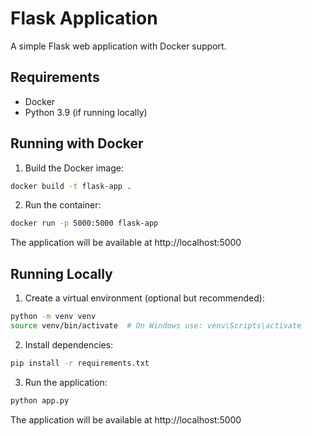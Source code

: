 # Flask Application

A simple Flask web application with Docker support.

## Requirements
- Docker
- Python 3.9 (if running locally)

## Running with Docker

1. Build the Docker image:
```bash
docker build -t flask-app .
```

2. Run the container:
```bash
docker run -p 5000:5000 flask-app
```

The application will be available at http://localhost:5000

## Running Locally

1. Create a virtual environment (optional but recommended):
```bash
python -m venv venv
source venv/bin/activate  # On Windows use: venv\Scripts\activate
```

2. Install dependencies:
```bash
pip install -r requirements.txt
```

3. Run the application:
```bash
python app.py
```

The application will be available at http://localhost:5000
